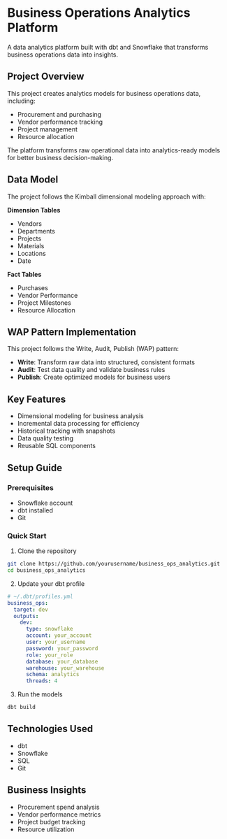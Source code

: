 # Business Operations Analytics Platform

A data analytics platform built with dbt and Snowflake that transforms business operations data into insights.

## Project Overview

This project creates analytics models for business operations data, including:
- Procurement and purchasing
- Vendor performance tracking
- Project management
- Resource allocation

The platform transforms raw operational data into analytics-ready models for better business decision-making.

## Data Model

The project follows the Kimball dimensional modeling approach with:

**Dimension Tables**
- Vendors
- Departments
- Projects
- Materials
- Locations
- Date

**Fact Tables**
- Purchases
- Vendor Performance
- Project Milestones
- Resource Allocation

## WAP Pattern Implementation

This project follows the Write, Audit, Publish (WAP) pattern:

- **Write**: Transform raw data into structured, consistent formats
- **Audit**: Test data quality and validate business rules
- **Publish**: Create optimized models for business users

## Key Features

- Dimensional modeling for business analysis
- Incremental data processing for efficiency
- Historical tracking with snapshots
- Data quality testing
- Reusable SQL components

## Setup Guide

### Prerequisites
- Snowflake account
- dbt installed
- Git

### Quick Start

1. Clone the repository
```bash
git clone https://github.com/yourusername/business_ops_analytics.git
cd business_ops_analytics
```

2. Update your dbt profile
```yaml
# ~/.dbt/profiles.yml
business_ops:
  target: dev
  outputs:
    dev:
      type: snowflake
      account: your_account
      user: your_username
      password: your_password
      role: your_role
      database: your_database
      warehouse: your_warehouse
      schema: analytics
      threads: 4
```

3. Run the models
```bash
dbt build
```

## Technologies Used

- dbt
- Snowflake
- SQL
- Git

## Business Insights

- Procurement spend analysis
- Vendor performance metrics
- Project budget tracking
- Resource utilization
